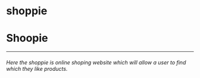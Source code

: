 # shoppie
<h1>Shoopie</h1><hr>

<h6>Here the shoppie is online shoping website which will allow a user to find which they like products.</h6>
